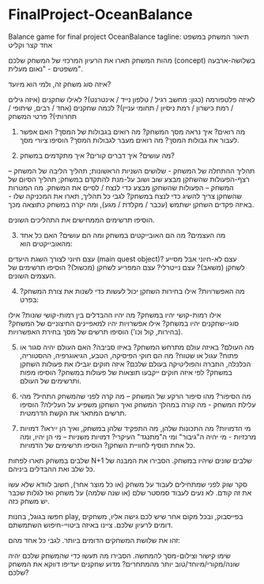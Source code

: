 # FinalProject-OceanBalance
Balance game for final project
OceanBalance
tagline: תיאור המשחק במשפט אחד קצר וקליט

מהות המשחק
תארו את הרעיון המרכזי של המשחק שלכם (concept) בשלושה-ארבעה משפטים - "נאום מעלית".

איזה סוג משחק זה, ולמי הוא מיועד?

לאיזה פלטפורמה (כגון: מחשב רגיל / טלפון נייד / אינטרנט)?
לאילו שחקנים (איזה גילים / רמת כישרון / רמת ניסיון / תחומי עניין)?
לכמה שחקנים (אחד / רבים, שיתופי / תחרותי)?
פרטי המשחק
1. מה רואים?
איך נראה מסך המשחק?
מה רואים בגבולות של המסך?
האם אפשר לעבור את גבולות המסך?
מה רואים מעבר לגבולות המסך?
הוסיפו ציורי מסך.

2. מה עושים?
איך דברים קורים? איך מתקדמים במשחק?

תהליך ההתחלה של המשחק - שלושים השניות הראשונות;
תהליך הליבה של המשחק – רצף-הפעולות שהשחקן מבצע שוב ושוב על-מנת להתקדם במשחק;
תהליך הסיום של המשחק – הפעולות שהשחקן מבצע כדי לנצח / לסיים את המשחק.
מה המטרות שהשחקן צריך להשיג כדי לנצח במשחק?
לגבי כל תהליך, תארו את המכניקה שלו - באיזה פקדים השחקן ישתמש (עכבר / מקלדת / מגע), ומה יקרה במשחק כתוצאה מכך.

הוסיפו תרשימים הממחישים את התהליכים השונים.

3. מה העצמים?
מה הם האובייקטים במשחק ומה הם עושים? האם כל אחד מהאובייקטים הוא:

עצם חיוני לצורך השגת היעדים (main quest object)?
עצם לא-חיוני אבל מסייע לשחקן (משאב)?
עצם נייטרלי?
עצם המפריע לשחקן (מכשול)?
הוסיפו תרשימים של העצמים השונים.

4. מה האפשרויות?
אילו בחירות השחקן יכול לעשות כדי לשנות את צורת המשחק? בפרט:

אילו רמות-קושי יהיו במשחק? מה יהיו ההבדלים בין רמות-קושי שונות?
אילו סוגי-שחקנים יהיו במשחק?
אילו אפשרויות יהיו למאפיינים החיצוניים של המשחק? (בהירות, קול וכו')
הוסיפו תרשים של מסך בחירת האפשרויות.

5. מה העולם?
באיזה עולם מתרחש המשחק? באיזו סביבה?
האם העולם יהיה סגור או פתוח? עגול או שטוח?
מה הם חוקי הפיסיקה, הטבע, הגיאוגרפיה, ההסטוריה, הכלכלה, החברה והפוליטיקה בעולם שלכם?
איזה חוקים יגבילו את פעולות השחקן במשחק?
לפי איזה חוקים ייקבעו תוצאות של פעולות במשחק?
הוסיפו מפות ותרשימים של העולם.

6. מה הסיפור?
מהו סיפור הרקע של המשחק – מה קרה לפני שהמשחק התחיל?
מהי עלילת המשחק - מה קורה במהלך המשחק ואיך השחקן משפיע על העלילה?
הוסיפו תרשים המתאר את הקשת הדרמטית.

7. מי הדמויות?
מה התכונות שלהן, מה התפקיד שלהן במשחק, ואיך הן ייראו?
דמויות מרכזיות - מי יהיה ה"גיבור" ומי ה"מתנגד" העיקרי?
דמויות משניות – מי הן יהיו, ומה כל אחת תוסיף לחוויית השחקן?
הוסיפו תרשימים של הדמויות.

שלבים במשחק
תארו לפחות N+1 שלבים שונים שיהיו במשחק. הסבירו את המבנה של כל שלב ואת ההבדלים ביניהם.

סקר שוק
לפני שמתחילים לעבוד על משחק (או כל מוצר אחר), חשוב לוודא שלא עשו את זה קודם. לא נעים לעבוד סמסטר שלם (או שנה שלמה) על משחק ואז לגלות שכבר יש משחק כזה.

חפשו בגוגל, בחנות play, בפייסבוק, ובכל מקום אחר שיש לכם גישה אליו, משחקים דומים לרעיון שלכם. ציינו באיזה ביטויי-חיפוש השתמשתם.

זהו את שלושת המשחקים הדומים ביותר. לגבי כל אחד מהם:

שימו קישור וצילום-מסך להמחשה.
הסבירו מה תעשו כדי שהמשחק שלכם יהיה שונה/מקורי/מיוחד/טוב יותר מהמתחרים? מדוע שחקנים יעדיפו דווקא את המשחק שלכם?
